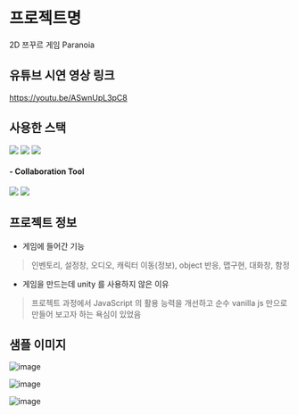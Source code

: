 # 프로젝트명 
2D 쯔꾸르 게임 Paranoia 
 

## 유튜브 시연 영상 링크
https://youtu.be/ASwnUpL3pC8


## 사용한 스택
<span>
<img src="https://img.shields.io/badge/html5-61DAFB?style=for-the-badge&logo=html5&logoColor=black">
<img src="https://img.shields.io/badge/css3-764ABC?style=for-the-badge&logo=css3&logoColor=white">
<img src="https://img.shields.io/badge/javascript-000000?style=for-the-badge&logo=javascript&logoColor=white">
</span>

<h4>- Collaboration Tool</h4>
<span>
<img src="https://img.shields.io/badge/github.io-181717?style=for-the-badge&logo=github&logoColor=white">
<img src="https://img.shields.io/badge/notion-000000?style=for-the-badge&logo=notion&logoColor=white">
</span>

## 프로젝트 정보
- 게임에 들어간 기능
> 인벤토리, 설정창, 오디오, 캐릭터 이동(정보), object 반응, 맵구현, 대화창, 함정
- 게임을 만드는데 unity 를 사용하지 않은 이유
> 프로젝트 과정에서 JavaScript 의 활용 능력을 개선하고 순수 vanilla js 만으로 만들어 보고자 하는 욕심이 있었음

## 샘플 이미지
![image](https://user-images.githubusercontent.com/106497516/225633745-f29cb3a4-6f5d-448c-8761-606ef7d37678.png)

![image](https://user-images.githubusercontent.com/106497516/225633636-62aa98d1-a84c-4c60-82b9-51b6af5e1b84.png)

![image](https://user-images.githubusercontent.com/106497516/225633534-20da2364-57d9-43ca-b162-ed3475724ee3.png)


